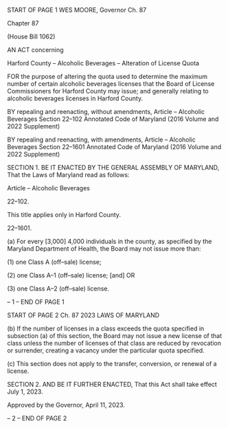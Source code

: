 START OF PAGE 1
WES MOORE, Governor Ch. 87

Chapter 87

(House Bill 1062)

AN ACT concerning

Harford County – Alcoholic Beverages – Alteration of License Quota

FOR the purpose of altering the quota used to determine the maximum number of certain
alcoholic beverages licenses that the Board of License Commissioners for Harford
County may issue; and generally relating to alcoholic beverages licenses in Harford
County.

BY repealing and reenacting, without amendments,
Article – Alcoholic Beverages
Section 22–102
Annotated Code of Maryland
(2016 Volume and 2022 Supplement)

BY repealing and reenacting, with amendments,
Article – Alcoholic Beverages
Section 22–1601
Annotated Code of Maryland
(2016 Volume and 2022 Supplement)

SECTION 1. BE IT ENACTED BY THE GENERAL ASSEMBLY OF MARYLAND,
That the Laws of Maryland read as follows:

Article – Alcoholic Beverages

22–102.

This title applies only in Harford County.

22–1601.

(a) For every [3,000] 4,000 individuals in the county, as specified by the
Maryland Department of Health, the Board may not issue more than:

(1) one Class A (off–sale) license;

(2) one Class A–1 (off–sale) license; [and] OR

(3) one Class A–2 (off–sale) license.

– 1 –
END OF PAGE 1

START OF PAGE 2
Ch. 87 2023 LAWS OF MARYLAND

(b) If the number of licenses in a class exceeds the quota specified in subsection
(a) of this section, the Board may not issue a new license of that class unless the number of
licenses of that class are reduced by revocation or surrender, creating a vacancy under the
particular quota specified.

(c) This section does not apply to the transfer, conversion, or renewal of a license.

SECTION 2. AND BE IT FURTHER ENACTED, That this Act shall take effect July
1, 2023.

Approved by the Governor, April 11, 2023.

– 2 –
END OF PAGE 2